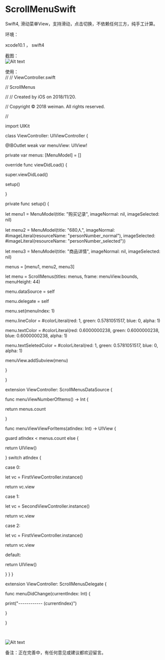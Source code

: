 # ScrollMenuSwift

Swift4, 滑动菜单View，支持滑动，点击切换，不依赖任何三方，纯手工计算。

环境：

xcode10.1 ， swift4

截图：
<br>
![Alt text](https://github.com/weiman152/ScrollMenuSwift/blob/master/screenShot/111.gif)


使用：
<br>
//
//  ViewController.swift

//  ScrollMenus

//
//  Created by iOS on 2018/11/20.

//  Copyright © 2018 weiman. All rights reserved.

//

import UIKit

class ViewController: UIViewController {

@IBOutlet weak var menuView: UIView!

private var menus: [MenuModel] = []


override func viewDidLoad() {

super.viewDidLoad()

setup()


}

private func setup() {

let menu1 = MenuModel(title: "购买记录",
imageNormal: nil,
imageSelected: nil)

let menu2 = MenuModel(title: "680人",
imageNormal: #imageLiteral(resourceName: "personNumber_normal"),
imageSelected: #imageLiteral(resourceName: "personNumber_selected"))

let menu3 = MenuModel(title: "商品详情",
imageNormal: nil,
imageSelected: nil)

menus = [menu1, menu2, menu3]

let menu = ScrollMenus(titles: menus,
frame: menuView.bounds,
menuHeight: 44)

menu.dataSource = self

menu.delegate = self

menu.set(menuIndex: 1)

menu.lineColor = #colorLiteral(red: 1, green: 0.5781051517, blue: 0, alpha: 1)

menu.textColor = #colorLiteral(red: 0.6000000238, green: 0.6000000238, blue: 0.6000000238, alpha: 1)

menu.textSeletedColor = #colorLiteral(red: 1, green: 0.5781051517, blue: 0, alpha: 1)

menuView.addSubview(menu)

}

}

extension ViewController: ScrollMenusDataSource {

func menuViewNumberOfItems() -> Int {

return menus.count

}

func menuViewViewForItems(atIndex: Int) -> UIView {

guard atIndex < menus.count else {

return UIView()

}
switch atIndex {

case 0:

let vc = FirstViewController.instance()

return vc.view

case 1:

let vc = SecondViewController.instance()

return vc.view

case 2:

let vc = FirstViewController.instance()

return vc.view

default:

return UIView()

}
}
}

extension ViewController: ScrollMenusDelegate {

func menuDidChange(currentIndex: Int) {

print("------------  \(currentIndex)")

}

}

<br>

![Alt text](https://github.com/weiman152/ScrollMenuSwift/blob/master/screenShot/QQ20181127-202716.gif)



备注：正在完善中，有任何意见或建议都欢迎留言。
